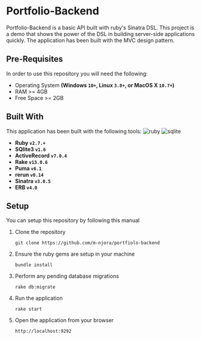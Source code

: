 # Portfolio-Backend
Portfolio-Backend is a basic API built with ruby's Sinatra DSL.
This project is a demo that shows the power of the DSL in building server-side applications quickly.
The application has been built with the MVC design pattern.
## Pre-Requisites
In order to use this repository you will need the following:
- Operating System **(Windows `10+`, Linux `3.8+`, or MacOS X `10.7+`)**
- RAM >= 4GB
- Free Space >= 2GB
## Built With
This application has been built with the following tools:
![ruby](https://img.shields.io/badge/Ruby-CC342D?style=for-the-badge&logo=ruby&logoColor=white)
![sqlite](https://img.shields.io/badge/SQLite-07405E?style=for-the-badge&logo=sqlite&logoColor=white)
- **Ruby `v2.7.+`**
- **SQlite3 `v1.6`**
- **ActiveRecord `v7.0.4`**
- **Rake `v13.0.6`**
- **Puma `v6.1`**
- **rerun `v0.14`**
- **Sinatra `v3.0.5`**
- **ERB `v4.0`**

## Setup
You can setup this repository by following this manual
1. Clone the repository
    ```{shell}
   git clone https://github.com/m-njora/portfiolo-backend
   ```
2. Ensure the ruby gems are setup in your machine
    ```{shell}
   bundle install
   ```
3. Perform any pending database migrations
   ```{shell}
   rake db:migrate
   ```
4. Run the application
    ```{shell}
    rake start
    ```
5. Open the application from your browser
    ```
   http://localhost:9292
   ```
